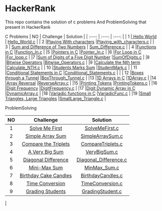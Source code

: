 # HackerRank
This repo contains the solution of c problems And ProblemSolving that present in HackerRank


C Problems
| NO           | Challenge                                                                                                                                              | Solution      |
|  :---:       |     :---:                                                                                                                                              |    :---:      |
| 1            |[ Hello World](https://www.hackerrank.com/challenges/hello-world-c/problem)                                                                             | [Hello_World.c](https://github.com/abdelrhmanelgharib/HackerRank/blob/main/C%20Language/Easy/Hello_World.c)      |
| 2            |[Playing With characters](https://www.hackerrank.com/challenges/playing-with-characters/problem)                                                        |[Playing_with_characters.c](https://github.com/abdelrhmanelgharib/HackerRank/blob/main/C%20Language/Easy/Playing_with_characters.c) |
| 3            | [Sum and Difference of Two Numbers](https://www.hackerrank.com/challenges/sum-numbers-c/problem)                                                       | [Sum_Difference.c](https://github.com/abdelrhmanelgharib/HackerRank/blob/main/C%20Language/Easy/Sum_Difference.c)  |
| 4            |[Functions in C](https://www.hackerrank.com/challenges/functions-in-c/problem)                                                                          |[Function_In.c](https://github.com/abdelrhmanelgharib/HackerRank/blob/main/C%20Language/Easy/Function_In.c)                           |
|5             |[Pointers in C](https://www.hackerrank.com/challenges/pointer-in-c/problem)                                                                             |[Pointer_In.c](https://github.com/abdelrhmanelgharib/HackerRank/blob/main/C%20Language/Easy/Pointer_In.c)                           |
|6             |[For Loop in C](https://www.hackerrank.com/challenges/for-loop-in-c/problem)                                                                            |[For_loop.c](https://github.com/abdelrhmanelgharib/HackerRank/blob/main/C%20Language/Easy/For_loop.c)                               |
|7             |[Sum of Digits of a Five Digit Number](https://www.hackerrank.com/challenges/sum-of-digits-of-a-five-digit-number/problem)                              |[SumOfDigits.c](https://github.com/abdelrhmanelgharib/HackerRank/blob/main/C%20Language/Easy/SumOfDigits.c)                         |
|8             |[Bitwise Operators](https://www.hackerrank.com/challenges/bitwise-operators-in-c/problem)                                                               |[Bitwise_Operators.c](https://github.com/abdelrhmanelgharib/HackerRank/blob/main/C%20Language/Easy/Bitwise_Operators.c)             |
|9             |[Calculate the Nth term](https://www.hackerrank.com/challenges/recursion-in-c/problem)                                                                  |[Calculate_NTH.c](https://github.com/abdelrhmanelgharib/HackerRank/blob/main/C%20Language/Easy/Calculate_NTH.c)                     |
|       10     |[Students Marks Sum](https://www.hackerrank.com/challenges/students-marks-sum/problem)                                                                  |[StudentMark.c](https://github.com/abdelrhmanelgharib/HackerRank/blob/main/C%20Language/Easy/StudentMark.c)                         |
|       11     |[Conditional Statements in C](https://www.hackerrank.com/challenges/conditional-statements-in-c/problem)                                                |[Conditional_Statements.c](https://github.com/abdelrhmanelgharib/HackerRank/blob/main/C%20Language/Easy/Conditional_Statements.c)   |                                                                                                      |
| 12           |[Boxes through a Tunnel](https://www.hackerrank.com/challenges/too-high-boxes/problem)                                                                  |[BoxThrough_Tunnel.c](https://github.com/abdelrhmanelgharib/HackerRank/blob/main/C%20Language/Easy/BoxThrough_Tunnel.c)             |
|13            |[1D Arrays in C](https://www.hackerrank.com/challenges/1d-arrays-in-c/problem)                                                                          |[1DArray.c](https://github.com/abdelrhmanelgharib/HackerRank/blob/main/C%20Language/Medium/1DArray.c)                               |
|14            |[Array Reversal](https://www.hackerrank.com/challenges/reverse-array-c/problem)                                                                         |[ReverseArray.c](https://github.com/abdelrhmanelgharib/HackerRank/blob/main/C%20Language/Medium/ReverseArray.c)                     |
|15            |[Printing Tokens](https://www.hackerrank.com/challenges/printing-tokens-/problem)                                                                       |[PrintingTokens.c](https://github.com/abdelrhmanelgharib/HackerRank/blob/main/C%20Language/Medium/PrintingTokens.c)                 |
|16            |[Digit Frequency](https://www.hackerrank.com/challenges/frequency-of-digits-1/problem)                                                                  |[DigitFrequency.c](https://github.com/abdelrhmanelgharib/HackerRank/blob/main/C%20Language/Medium/DigitFrequency.c)                 |
|17            |[Digit Dynamic Array in C](https://www.hackerrank.com/challenges/dynamic-array-in-c/problem)                                                            |[DynamicArray.c](https://github.com/abdelrhmanelgharib/HackerRank/blob/main/C%20Language/Medium/DynamicArray.c)                     |
|18            |[Variadic functions in C](https://www.hackerrank.com/challenges/variadic-functions-in-c/problem)                                                        |[VariadicFunc.c](https://github.com/abdelrhmanelgharib/HackerRank/blob/main/C%20Language/Medium/VariadicFunc.c)                     |
|19            |[Small Triangles, Large Triangles](https://www.hackerrank.com/challenges/small-triangles-large-triangles/problem)                                       |[SmallLarge_Triangle.c](https://github.com/abdelrhmanelgharib/HackerRank/blob/main/C%20Language/Medium/SmallLarge_Triangle.c)       |






ProblemSolving

| NO           | Challenge                                                                                                                                                  |  Solution                                                                                                       |
|  :---:       |     :---:                                                                                                                                                  |    :---:                                                                                                         |
| 1            |[Solve Me First](https://www.hackerrank.com/challenges/solve-me-first/problem)                                                                              | [SolveMeFirst.c](https://github.com/abdelrhmanelgharib/HackerRank/blob/main/ProblemSolving/SolveMeFirst.c)      |
| 2            |[Simple Array Sum](https://www.hackerrank.com/challenges/simple-array-sum/problem)                                                                          |[SimpleArraySum.c](https://github.com/abdelrhmanelgharib/HackerRank/blob/main/ProblemSolving/CompareTriplets.c) |
| 3            |[Compare the Triplets](https://www.hackerrank.com/challenges/compare-the-triplets/problem)                                                                  | [CompareTriplets.c](https://github.com/abdelrhmanelgharib/HackerRank/blob/main/ProblemSolving/SolveMeFirst.c)      |
| 4            |[A Very Big Sum](https://www.hackerrank.com/challenges/a-very-big-sum/problem)                                                                              |[VeryBigSum.c](https://github.com/abdelrhmanelgharib/HackerRank/blob/main/ProblemSolving/VeryBigSum.c) |
| 5            |[Diagonal Difference](https://www.hackerrank.com/challenges/diagonal-difference/problem)                                                                    |[Diagonal_Difference.c](https://github.com/abdelrhmanelgharib/HackerRank/blob/main/ProblemSolving/Diagonal_Difference.c)      |
| 6            |[Mini-Max Sum](https://www.hackerrank.com/challenges/mini-max-sum/problem)                                                                                  |[MinMax_Sum.c](https://github.com/abdelrhmanelgharib/HackerRank/blob/main/ProblemSolving/MinMax_Sum.c) |
| 7            |[Birthday Cake Candles](https://www.hackerrank.com/challenges/birthday-cake-candles/problem)                                                                |[BirthdayCandles.c](https://github.com/abdelrhmanelgharib/HackerRank/blob/main/ProblemSolving/BirthdayCandles.c)      |
| 8            |[Time Conversion](https://www.hackerrank.com/challenges/time-conversion/problem)                                                                            |[TimeConversion.c](https://github.com/abdelrhmanelgharib/HackerRank/blob/main/ProblemSolving/TimeConversion.c) |
| 9            |[Grading Students](https://www.hackerrank.com/challenges/grading)                                                                                          |[GradingStudent.c](https://github.com/abdelrhmanelgharib/HackerRank/blob/6cc795700941be19f610b01c6abbdb67d9d090bd/ProblemSolving/GradingStudent.c) |
|
